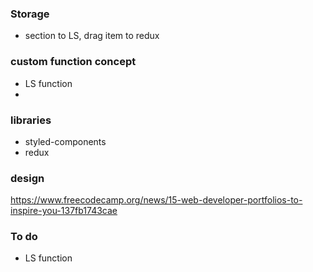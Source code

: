 ### Storage

- section to LS, drag item to redux

### custom function concept

- LS function
-

### libraries

- styled-components
- redux

### design

https://www.freecodecamp.org/news/15-web-developer-portfolios-to-inspire-you-137fb1743cae

### To do

- LS function
